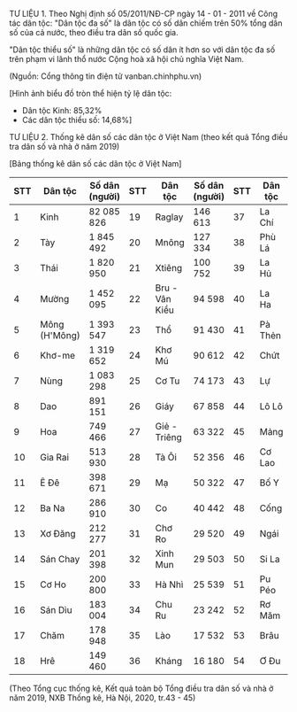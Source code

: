 TƯ LIỆU 1.
Theo Nghị định số 05/2011/NĐ-CP ngày 14 - 01 - 2011 về Công tác dân tộc: "Dân tộc đa số" là dân tộc có số dân chiếm trên 50% tổng dân số của cả nước, theo điều tra dân số quốc gia.

"Dân tộc thiểu số" là những dân tộc có số dân ít hơn so với dân tộc đa số trên phạm vi lãnh thổ nước Cộng hoà xã hội chủ nghĩa Việt Nam.

(Nguồn: Cổng thông tin điện tử vanban.chinhphu.vn)

[Hình ảnh biểu đồ tròn thể hiện tỷ lệ dân tộc:
- Dân tộc Kinh: 85,32%
- Các dân tộc thiểu số: 14,68%]

TƯ LIỆU 2. Thống kê dân số các dân tộc ở Việt Nam (theo kết quả Tổng điều tra dân số và nhà ở năm 2019)

[Bảng thống kê dân số các dân tộc ở Việt Nam]

STT | Dân tộc | Số dân (người) | STT | Dân tộc | Số dân (người) | STT | Dân tộc | Số dân (người)
-----|---------|----------------|-----|---------|----------------|-----|---------|----------------
1 | Kinh | 82 085 826 | 19 | Raglay | 146 613 | 37 | La Chí | 15 126
2 | Tày | 1 845 492 | 20 | Mnông | 127 334 | 38 | Phù Lá | 12 471
3 | Thái | 1 820 950 | 21 | Xtiêng | 100 752 | 39 | La Hủ | 12 113
4 | Mường | 1 452 095 | 22 | Bru - Vân Kiều | 94 598 | 40 | La Ha | 10 157
5 | Mông (H'Mông) | 1 393 547 | 23 | Thổ | 91 430 | 41 | Pà Thẻn | 8 248
6 | Khơ-me | 1 319 652 | 24 | Khơ Mú | 90 612 | 42 | Chứt | 7 513
7 | Nùng | 1 083 298 | 25 | Cơ Tu | 74 173 | 43 | Lự | 6 757
8 | Dao | 891 151 | 26 | Giáy | 67 858 | 44 | Lô Lô | 4 827
9 | Hoa | 749 466 | 27 | Giẻ - Triêng | 63 322 | 45 | Mảng | 4 650
10 | Gia Rai | 513 930 | 28 | Tà Ôi | 52 356 | 46 | Cơ Lao | 4 003
11 | Ê Đê | 398 671 | 29 | Mạ | 50 322 | 47 | Bố Y | 3 232
12 | Ba Na | 286 910 | 30 | Co | 40 442 | 48 | Cống | 2 729
13 | Xơ Đăng | 212 277 | 31 | Chơ Ro | 29 520 | 49 | Ngái | 1 649
14 | Sán Chay | 201 398 | 32 | Xinh Mun | 29 503 | 50 | Si La | 909
15 | Cơ Ho | 200 800 | 33 | Hà Nhì | 25 539 | 51 | Pu Péo | 903
16 | Sán Dìu | 183 004 | 34 | Chu Ru | 23 242 | 52 | Rơ Măm | 639
17 | Chăm | 178 948 | 35 | Lào | 17 532 | 53 | Brâu | 525
18 | Hrê | 149 460 | 36 | Kháng | 16 180 | 54 | Ơ Đu | 428

(Theo Tổng cục thống kê, Kết quả toàn bộ Tổng điều tra dân số và nhà ở năm 2019, NXB Thống kê, Hà Nội, 2020, tr.43 - 45)